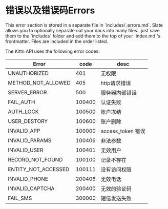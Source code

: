 # 错误以及错误码Errors

<aside class="notice">This error section is stored in a separate file in `includes/_errors.md`. Slate allows you to optionally separate out your docs into many files...just save them to the `includes` folder and add them to the top of your `index.md`'s frontmatter. Files are included in the order listed.</aside>

The Kittn API uses the following error codes:


Error | code | desc
---------- | ------- | -------
UNAUTHORIZED | 401 | 无权限
METHOD_NOT_ALLOWED | 405 | http请求错误
SERVER_ERROR | 500 | 服务器内部错误
FAIL_AUTH | 100400 | 认证失败
AUTH_LOCK | 100500 | 账户冻结
USER_DESTORY | 100600 | 账户删除
INVALID_APP | 100000 | access_token 错误
INVALID_PARAMS | 100406 | 非法参数
INVALID_USER | 100401 | 无效用户
RECORD_NOT_FOUND | 100100 | 记录不存在
ENTITY_NOT_ACCESSED | 100111 | 没有访问权限
INVALID_PHONE | 200406 | 无效电话
INVALID_CAPTCHA | 200400 |无效的验证码
FAIL_SMS | 300000 | 短信发送失败
